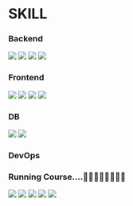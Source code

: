 # SKILL 

### Backend

<img src="https://img.shields.io/badge/Spring-6DB33F?style=flat-square&amp;logo=Spring&amp;logoColor=white"> <img src="https://img.shields.io/badge/Apache Tomcat-F8DC75?style=flat-square&amp;logo=apachetomcat&amp;logoColor=black">
<img src="https://camo.githubusercontent.com/97a11827a86e86c421880997d96f5b0a4f1baed19b9ddce8c7bab2c432645d53/68747470733a2f2f696d672e736869656c64732e696f2f62616467652f6d7962617469732d3434373941313f7374796c653d666f722d7468652d6261646765266c6f676f3d6d796261746973266c6f676f436f6c6f723d7768697465" data-canonical-src="https://img.shields.io/badge/mybatis-4479A1?style=for-the-badge&amp;logo=mybatis&amp;logoColor=white" style="max-width: 100%;">
<img src="https://camo.githubusercontent.com/d576c915d72786e0a88230c80d0d9ea7b232f275b077639e64e8fa7754cd2a70/68747470733a2f2f696d672e736869656c64732e696f2f62616467652f537072696e6720426f6f742d3644423333463f7374796c653d666f722d7468652d6261646765266c6f676f3d537072696e67426f6f74266c6f676f436f6c6f723d7768697465" data-canonical-src="https://img.shields.io/badge/Spring Boot-6DB33F?style=for-the-badge&amp;logo=SpringBoot&amp;logoColor=white" style="max-width: 100%;">

### Frontend
<img src="https://img.shields.io/badge/HTML5-E34F26?style=flat-square&amp;logo=html5&amp;logoColor=white"> <img src="https://img.shields.io/badge/JavaScript-F7DF1E?style=flat-square&amp;logo=javascript&amp;logoColor=black">
 <img src="https://img.shields.io/badge/jQuery-0769AD?style=flat-square&amp;logo=jQuery&amp;logoColor=white">
 <img src="https://img.shields.io/badge/CSS3-1572B6?style=flat-square&amp;logo=css3&amp;logoColor=white">


### DB
<img src="https://img.shields.io/badge/MySQL-4479A1?style=flat-square&amp;logo=MySQL&amp;logoColor=white"> <img src="https://img.shields.io/badge/ORACLE-F80000?style=flat-square&amp;logo=oracle&amp;logoColor=white">

### DevOps

### Running Course....🏃‍♂️🏃‍♀️🚶‍♂️🚶‍♀️
<img src="https://camo.githubusercontent.com/62ea7f0b0d0e5aa2cd255d3d9ea2b3c1fec0ddd45d4a35913a2519a6889d276d/68747470733a2f2f696d672e736869656c64732e696f2f62616467652f4a50412d3539363636433f7374796c653d666f722d7468652d6261646765266c6f676f3d48696265726e617465266c6f676f436f6c6f723d7768697465" data-canonical-src="https://img.shields.io/badge/JPA-59666C?style=for-the-badge&amp;logo=Hibernate&amp;logoColor=white" style="max-width: 100%;"> 
<img src="https://img.shields.io/badge/React-61DAFB?style=flat-square&amp;logo=React&amp;logoColor=black">
<img src="https://img.shields.io/badge/vue.js-4FC08D?style=for-the-badge&logo=vue.js&logoColor=white">
<img src="https://img.shields.io/badge/Amazon AWS-232F3E?style=flat-square&amp;logo=amazonaws&amp;logoColor=white">
  <img src="https://img.shields.io/badge/Docker-2496ED?style=flat-square&logo=Docker&logoColor=white"/>


